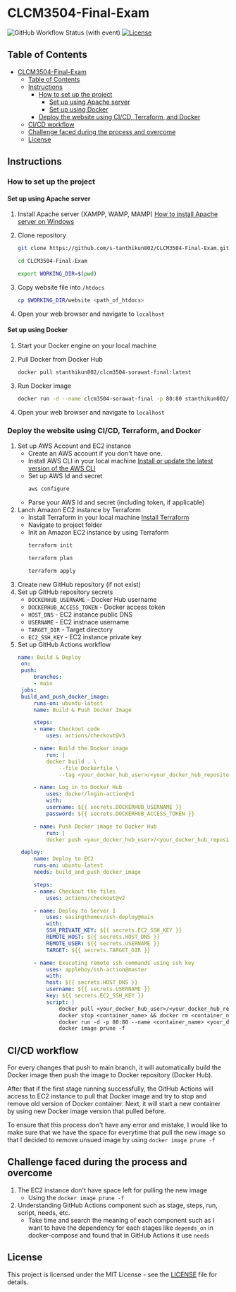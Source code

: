 # CLCM3504-Final-Exam

![GitHub Workflow Status (with event)](https://img.shields.io/github/actions/workflow/status/s-tanthikun802/CLCM3504-Final-Exam/main.yml)
[![License](https://img.shields.io/badge/License-MIT-blue.svg)](LICENSE)

## Table of Contents

- [CLCM3504-Final-Exam](#clcm3504-final-exam)
  - [Table of Contents](#table-of-contents)
  - [Instructions](#instructions)
    - [How to set up the project](#how-to-set-up-the-project)
      - [Set up using Apache server](#set-up-using-apache-server)
      - [Set up using Docker](#set-up-using-docker)
    - [Deploy the website using CI/CD, Terraform, and Docker](#deploy-the-website-using-cicd-terraform-and-docker)
  - [CI/CD workflow](#cicd-workflow)
  - [Challenge faced during the process and overcome](#challenge-faced-during-the-process-and-overcome)
  - [License](#license)

## Instructions

### How to set up the project
#### Set up using Apache server

1. Install Apache server (XAMPP, WAMP, MAMP)
   [How to install Apache server on Windows](https://httpd.apache.org/docs/2.4/platform/windows.html)
   
2. Clone repository
    ```bash
    git clone https://github.com/s-tanthikun802/CLCM3504-Final-Exam.git
    
    cd CLCM3504-Final-Exam

    export WORKING_DIR=$(pwd)
   ```
3. Copy website file into `/htdocs`
   ```bash
   cp $WORKING_DIR/website <path_of_htdocs>
   ```

4. Open your web browser and navigate to `localhost`

#### Set up using Docker

1. Start your Docker engine on your local machine

2. Pull Docker from Docker Hub
   ```bash
   docker pull stanthikun802/clcm3504-sorawat-final:latest
   ```

3. Run Docker image
   ```bash
   docker run -d --name clcm3504-sorawat-final -p 80:80 stanthikun802/clcm3504-sorawat-final:latest
   ```

4. Open your web browser and navigate to `localhost`


### Deploy the website using CI/CD, Terraform, and Docker
1. Set up AWS Account and EC2 instance
   - Create an AWS account if you don't have one.
   - Install AWS CLI in your local machine [Install or update the latest version of the AWS CLI](https://docs.aws.amazon.com/cli/latest/userguide/getting-started-install.html)
   - Set up AWS Id and secret
        ```bash
        aws configure
        ```
    - Parse your AWS Id and secret (including token, if applicable)
2. Lanch Amazon EC2 instance by Terraform
    - Install Terraform in your local machine [Install Terraform
](https://developer.hashicorp.com/terraform/tutorials/aws-get-started/install-cli)
    - Navigate to project folder
   - Init an Amazon EC2 instance by using Terraform
        ```bash
        terraform init
        ```
        ```bash
        terraform plan
        ```
        ```bash
        terraform apply
        ```
3. Create new GitHub repository (if not exist)
4. Set up GitHub repository secrets
   - `DOCKERHUB_USERNAME` - Docker Hub username
   - `DOCKERHUB_ACCESS_TOKEN` - Docker access token
   - `HOST_DNS` - EC2 instance public DNS
   - `USERNAME` - EC2 instnace username
   - `TARGET_DIR` - Target directory
   - `EC2_SSH_KEY` - EC2 instance private key
5. Set up GitHub Actions workflow
   ```yaml
   name: Build & Deploy
    on:
    push:
        branches:
        - main
    jobs:
    build_and_push_docker_image:
        runs-on: ubuntu-latest
        name: Build & Push Docker Image

        steps:
        - name: Checkout code
            uses: actions/checkout@v3

        - name: Build the Docker image
            run: |
            docker build . \
                --file Dockerfile \
                --tag <your_docker_hub_user>/<your_docker_hub_repository>:latest

        - name: Log in to Docker Hub
            uses: docker/login-action@v1
            with:
            username: ${{ secrets.DOCKERHUB_USERNAME }}
            password: ${{ secrets.DOCKERHUB_ACCESS_TOKEN }}

        - name: Push Docker image to Docker Hub
            run: |
            docker push <your_docker_hub_user>/<your_docker_hub_repository>:latest

    deploy:
        name: Deploy to EC2
        runs-on: ubuntu-latest
        needs: build_and_push_docker_image

        steps:
        - name: Checkout the files
            uses: actions/checkout@v2

        - name: Deploy to Server 1
            uses: easingthemes/ssh-deploy@main
            with:
            SSH_PRIVATE_KEY: ${{ secrets.EC2_SSH_KEY }}
            REMOTE_HOST: ${{ secrets.HOST_DNS }}
            REMOTE_USER: ${{ secrets.USERNAME }}
            TARGET: ${{ secrets.TARGET_DIR }}

        - name: Executing remote ssh commands using ssh key
            uses: appleboy/ssh-action@master
            with:
            host: ${{ secrets.HOST_DNS }}
            username: ${{ secrets.USERNAME }}
            key: ${{ secrets.EC2_SSH_KEY }}
            script: |
                docker pull <your_docker_hub_user>/<your_docker_hub_repository>:latest
                docker stop <container_name> && docker rm <container_name>
                docker run -d -p 80:80 --name <container_name> <your_docker_hub_user>/<your_docker_hub_repository>:latest
                docker image prune -f
   ```

## CI/CD workflow
For every changes that push to main branch, it will automatically build the Docker image then push the image to Docker repository (Docker Hub).

After that if the first stage running successfully, the GitHub Actions will access to EC2 instance to pull that Docker image and try to stop and remove old version of Docker container. Next, it will start a new container by using new Docker image version that pulled before.

To ensure that this process don't have any error and mistake, I would like to make sure that we have the space for everytime that pull the new image so that I decided to remove unsued image by using `docker image prune -f`

## Challenge faced during the process and overcome
1. The EC2 instance don't have space left for pulling the new image
   - Using the `docker image prune -f`
2. Understanding GitHub Actions component such as stage, steps, run, script, needs, etc.
   - Take time and search the meaning of each component such as I want to have the dependency for each stages like `depends_on` in docker-compose and found that in GitHub Actions it use `needs`

## License
This project is licensed under the MIT License - see the [LICENSE](LICENSE) file for details.